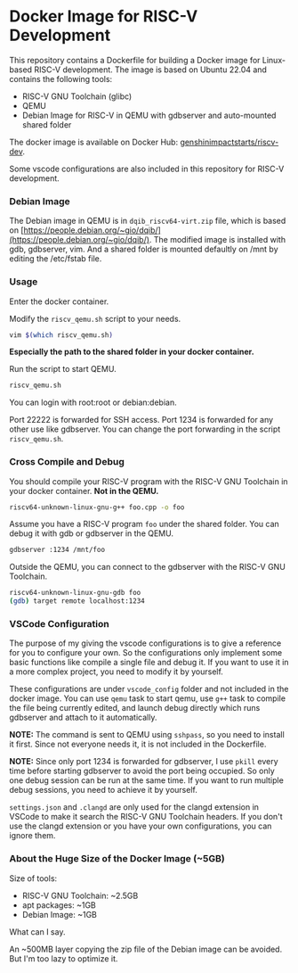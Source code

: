 # Docker Image for RISC-V Development

This repository contains a Dockerfile for building a Docker image for Linux-based RISC-V development. The image is based on Ubuntu 22.04 and contains the following tools:
- RISC-V GNU Toolchain (glibc)
- QEMU
- Debian Image for RISC-V in QEMU with gdbserver and auto-mounted shared folder

The docker image is available on Docker Hub: [genshinimpactstarts/riscv-dev](https://hub.docker.com/r/genshinimpactstarts/riscv-dev).

Some vscode configurations are also included in this repository for RISC-V development.

### Debian Image

The Debian image in QEMU is in `dqib_riscv64-virt.zip` file, which is based on [https://people.debian.org/~gio/dqib/](https://people.debian.org/~gio/dqib/). The modified image is installed with gdb, gdbserver, vim. And a shared folder is mounted defaultly on /mnt by editing the /etc/fstab file.

### Usage

Enter the docker container.

Modify the `riscv_qemu.sh` script to your needs.

```bash
vim $(which riscv_qemu.sh)
```

**Especially the path to the shared folder in your docker container.**

Run the script to start QEMU.

```bash
riscv_qemu.sh
```

You can login with root:root or debian:debian.

Port 22222 is forwarded for SSH access. Port 1234 is forwarded for any other use like gdbserver. You can change the port forwarding in the script `riscv_qemu.sh`.

### Cross Compile and Debug

You should compile your RISC-V program with the RISC-V GNU Toolchain in your docker container. **Not in the QEMU.**

```bash
riscv64-unknown-linux-gnu-g++ foo.cpp -o foo
```

Assume you have a RISC-V program `foo` under the shared folder. You can debug it with gdb or gdbserver in the QEMU.

```bash
gdbserver :1234 /mnt/foo
```

Outside the QEMU, you can connect to the gdbserver with the RISC-V GNU Toolchain.

```bash
riscv64-unknown-linux-gnu-gdb foo
(gdb) target remote localhost:1234
```

### VSCode Configuration

The purpose of my giving the vscode configurations is to give a reference for you to configure your own. So the configurations only implement some basic functions like compile a single file and debug it. If you want to use it in a more complex project, you need to modify it by yourself.

These configurations are under `vscode_config` folder and not included in the docker image. You can use `qemu` task to start qemu, use `g++` task to compile the file being currently edited, and launch debug directly which runs gdbserver and attach to it automatically.

**NOTE:** The command is sent to QEMU using `sshpass`, so you need to install it first. Since not everyone needs it, it is not included in the Dockerfile.

**NOTE:** Since only port 1234 is forwarded for gdbserver, I use `pkill` every time before starting gdbserver to avoid the port being occupied. So only one debug session can be run at the same time. If you want to run multiple debug sessions, you need to achieve it by yourself.

`settings.json` and `.clangd` are only used for the clangd extension in VSCode to make it search the RISC-V GNU Toolchain headers. If you don't use the clangd extension or you have your own configurations, you can ignore them.

### About the Huge Size of the Docker Image (~5GB)

Size of tools:
- RISC-V GNU Toolchain: ~2.5GB
- apt packages: ~1GB
- Debian Image: ~1GB

What can I say.

An ~500MB layer copying the zip file of the Debian image can be avoided. But I'm too lazy to optimize it.
